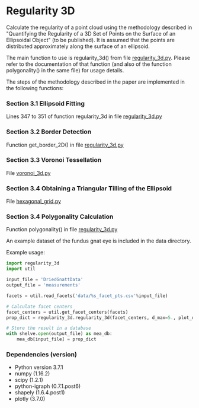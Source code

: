 # Regularity 3D

Calculate the regularity of a point cloud using the methodology described in "Quantifying the Regularity of a 3D Set of Points on the Surface of an Ellipsoidal Object" (to be published). It is assumed that the points are distributed approximately along the surface of an ellipsoid.

The main function to use is regularity_3d() from file [regularity_3d.py](regularity_3d/regularity_3d.py). Please refer to the documentation of that function (and also of the function polygonality() in the same file) for usage details. 

The steps of the methodology described in the paper are implemented in the following functions:

### Section 3.1 Ellipsoid Fitting
Lines 347 to 351 of function regularity_3d in file [regularity_3d.py](regularity_3d/regularity_3d.py)
### Section 3.2 Border Detection
Function get_border_2D() in file [regularity_3d.py](regularity_3d/regularity_3d.py)
### Section 3.3 Voronoi Tessellation
File [voronoi_3d.py](regularity_3d/voronoi_3d.py)
### Section 3.4 Obtaining a Triangular Tilling of the Ellipsoid
File [hexagonal_grid.py](regularity_3d/hexagonal_grid.py)
### Section 3.4 Polygonality Calculation
Function polygonality() in file [regularity_3d.py](regularity_3d/regularity_3d.py)

An example dataset of the fundus gnat eye is included in the data directory.

Example usage:

```python
import regularity_3d
import util

input_file = 'DriedGnattData'
output_file = 'measurements'

facets = util.read_facets('data/%s_facet_pts.csv'%input_file)

# Calculate facet centers
facet_centers = util.get_facet_centers(facets)
prop_dict = regularity_3d.regularity_3d(facet_centers, d_max=5., plot_data=True)

# Store the result in a database
with shelve.open(output_file) as mea_db:
	mea_db[input_file] = prop_dict
```


### Dependencies (version)
* Python version 3.7.1
* numpy (1.16.2)
* scipy (1.2.1)
* python-igraph (0.7.1.post6)
* shapely (1.6.4.post1)
* plotly (3.7.0)
